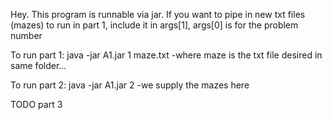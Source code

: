 Hey.
This program is runnable via jar.
If you want to pipe in new txt files (mazes) to run in part 1, include it in args[1],
args[0] is for the problem number

To run part 1:
java -jar A1.jar 1 maze.txt
-where maze is the txt file desired in same folder...

To run part 2:
java -jar A1.jar 2
-we supply the mazes here

TODO part 3